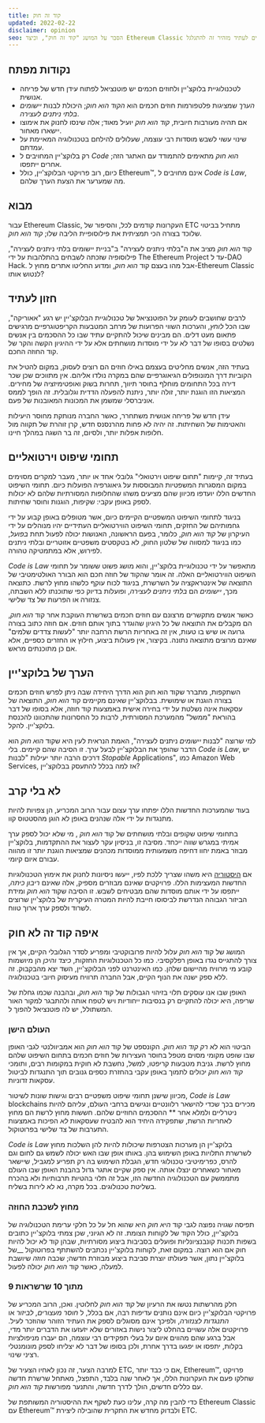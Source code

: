 ```yaml
---
title: קוד זה חוק
updated: 2022-02-22
disclaimer: opinion
seo: הסבר על המושג "קוד זה חוק", וכיצד Ethereum Classic הוא אחד מפרויקטי הבלוקצ'יין הבודדים שמאפשרים לעתיד מזהיר זה להתגלגל.
---
```


## נקודות מפתח

- לטכנולוגיית בלוקצ'יין ולחוזים חכמים יש פוטנציאל לפתוח עידן חדש של פריחה אנושית.
- _הערך_ שמציגות פלטפורמות חוזים חכמים הוא _הקוד הוא חוק_; היכולת לבנות _יישומים בלתי ניתנים לעצירה_.
- אם תהיה מעורבות חיובית, _קוד הוא חוק_ יועיל מאוד; אלה שינסו לחנוק את אימוצו יישארו מאחור.
- שינוי עשוי לשבש מוסדות רבי עוצמה, שעלולים להילחם בטכנולוגיה המאיימת על עמדתם.
- רק בלוקצ'יין המחויבים ל _Code הוא חוק_ מתאימים להתמודד עם האתגר הזה; אחרים ייתפסו.
- כיום, רוב פרויקטי הבלוקצ'יין, כולל Ethereum™, אינם מחויבים ל _Code is Law_, מה שמערער את הצעת הערך שלהם.

## מבוא

עבור Ethereum Classic, העקרונות קודמים לכל, והסיפור של ETC מתחיל בביטוי שלוכד בצורה הכי תמציתית את פילוסופיית הליבה שלו; _קוד הוא חוק_.

קוד _הוא חוק_ מציב את ה"בלתי ניתנים לעצירה" ב"בניית יישומים בלתי ניתנים לעצירה", פילוסופיה שזכתה לשבחים בהתלהבות על ידי The Ethereum Project עד ל-DAO Hack. אבל מהו בעצם קוד _הוא חוק_, ומדוע החליטו אתרים מחוץ ל-Ethereum Classic לנטוש אותו?

## חזון לעתיד

לרבים שחושבים לעומק על הפוטנציאל של טכנולוגיית הבלוקצ'יין יש רגע "אאוריקה", שבו הכל _לוחץ_, והערכות השווי הפרועות של מרחב המטבעות הקריפטוגרפיים מרגישים פתאום מעט דלים. הם מבינים שיכול להתקיים עתיד שבו כל ההסכמים בין אנשים נשלטים בסופו של דבר לא על ידי מוסדות מושחתים אלא על ידי ההיגיון הקשה והקר של קוד החוזה החכם.

בעתיד הזה, אנשים מחליטים בעצמם באילו חוזים הם רוצים לעסוק, במקום להטיל את הקוביות דרך המונופולים הגיאוגרפיים שהם במקרה נולדו אליהם. אין מתווכים שכן שכר דירה בכל התחומים מוחלף בחוסר תיווך, תחרות בשוק ואופטימיזציה של מחירים. המציאות הזו הוגנת יותר, זולה יותר, ניתנת להפעלה הדדית וגלובלית. זה הופך לממס אוניברסלי שמשמן את המכונות המאובנות של פעם.

עידן חדש של פריחה אנושית משתחרר, כאשר החברה מנותקת מחוסר היעילות והאטימות של השחיתות. זה יהיה לא פחות מהרנסנס חדש, קרן זוהרת של תקווה מול חלופות אפלות יותר, ולסיום, זה בר השגה במהלך חיינו.

## תחומי שיפוט וירטואליים

בעתיד זה, קיימות "תחום שיפוט וירטואלי" גלובלי אחד או יותר, מעבר למקרים מסוימים במקום המסגרות המשפטיות המבוססות על גיאוגרפיה הפועלות כיום. תחומי השיפוט החדשים הללו יועדפו מכיוון שהם מציעים משהו שהחלופות המסורתיות שלהם לא יכולות לספק באופן עקבי: שקיפות, הוגנות וחוסר שחיתות.

בניגוד לתחומי השיפוט המשפטיים הקיימים כיום, אשר מטופלים באופן קבוע על ידי גחמותיהם של החזקים, תחומי השיפוט הווירטואליים העתידיים יהיו מנוהלים על ידי העיקרון של _קוד הוא חוק_, כלומר, בפעם הראשונה, האנושות יכולה לפעול תחת _בפועל_, כמו בניגוד למסווה של שלטון החוק, לא בטקסטים משפטיים אזוטריים ובלתי ניתנים לפירוש, אלא במתמטיקה טהורה.

_Code is Law_ מתאפשר על ידי טכנולוגיית בלוקצ'יין, והוא מושג פשוט ששומר על תחומי השיפוט הווירטואליים האלה. זה אומר שהקוד של חוזה חכם הוא הבורר האולטימטיבי של התוצאה של אינטראקציה על השרשרת, בניגוד לכוח עוקף כלשהו מחוץ לרשת. כתוצאה מכך, _יישומים_ הם _בלתי ניתנים לעצירה_, ופועלות בדיוק כפי שתוכנתו ללא השבתה, צנזורה או הפרעות של צד שלישי.

כאשר אנשים מתקשרים מרצונם עם חוזים חכמים בשרשרת העוקבת אחר קוד _הוא חוק_, הם מקבלים את התוצאה של כל היגיון שהוגדר בתוך אותם חוזים. אם חוזה כתוב בצורה גרועה או שיש בו טעות, אין זה באחריות הרשת הרחבה יותר "לעשות צדדים שלמים" שאינם מרוצים מתוצאה נתונה. בקיצור, אין פעולות ביצוע, חילוץ או החזרים כספיים, אלא אם כן מתוכנתים מראש.

## הערך של בלוקצ'יין

השתקפות, מתברר שקוד הוא חוק הוא הדרך היחידה שבה ניתן לפרש חוזים חכמים בצורה הוגנת או שימושית. בבלוקצ'יין שאינם מקיימים קוד _הוא חוק_, התוצאה של עסקאות אינה נשלטת על ידי בחירה אישית באמצעות קוד חוזה, אלא בסופו של דבר בהוראת "ממשל" מהמערכת המסורתית, לרבות כל החסרונות שהתכוונו להכנסת בלוקצ'יין. להקל.

למי שרוצה "לבנות _יישומים_ ניתנים לעצירה", האמת הנראית לעין היא שקוד _הוא חוק_ הוא הדבר שהופך את הבלוקצ'יין לבעל ערך. זו הסיבה שהם קיימים. בלי _Code is Law_, יש דרכים הרבה יותר יעילות "לבנות _Stopable_ Applications", כמו Amazon Web Services, אז למה בכלל להתעסק בבלוקצ'יין?

## לא בלי קרב

בעוד שהמערכות החדשות הללו יפתחו ערך עצום עבור הרוב המכריע, הן צפויות להיות מתנגדות על ידי אלה שנהנים באופן לא הוגן מהסטטוס קוו.

בתחומי שיפוט שקופים ובלתי מושחתים של קוד _הוא חוק_ , מי שלא יכול לספק ערך אמיתי במגרש שווה ייכחד. מסיבה זו, בניסיון עקר לעצור את ההתקדמות, בלוקצ'יין מבוזר באמת יחוו דחיפה משמעותית ממוסדות מכהנים שמציאות הוגנת יותר זו מהווה עבורם איום קיומי.

אם [היסטוריה](https://www.eff.org/wp/riaa-v-people-five-years-later) היא משהו שצריך ללכת לפיו, ייעשו ניסיונות לחנוק את אימוץ הטכנולוגיות החדשות המעצימות הללו. פרויקטים שאינם מבוזרים מספיק, אלה שאינם _ריבון כיתה_, ייתפסו על ידי אותם מוסדות שהם מבטיחים לשבש. זו הסיבה שקוד _הוא חוק_ ומידת הביזור הגבוהה הנדרשת לביסוסו חייבת להיות המטרה העיקרית של בלוקצ'יין שרוצים לשרוד ולספק ערך ארוך טווח.

## איפה קוד זה לא חוק

המושג של קוד _הוא חוק_ עלול להיות פרובוקטיבי ומפריע לסדר הגלובלי הקיים, אך אין צורך להתגייס נגדו באופן רפלקסיבי. כמו כל הטכנולוגיות החזקות, _כיצד והיכן_ הן מיושמות קובע מי מרוויח מהיישום שלהן. כמו האינטרנט לפני הבלוקצ'יין, השד יצא מהבקבוק. זה ללא ספק ישנה את הנוף הקיים, אבל החברה תרוויח מעיסוק חיובי בטכנולוגיה.

האופן שבו אנו עוסקים תלוי בזיהוי הגבולות של קוד _הוא חוק_, ובהבנה שכמו גחלת של שריפה, היא יכולה להתקיים רק בנסיבות ייחודיות ויש לטפח אותה ולהתבגר למקור האור המשתולל, יש לה פוטנציאל להפוך ל.

### העולם הישן

הביטוי הוא לא _רק קוד הוא חוק_. הקונספט של קוד _הוא חוק_ הוא אמביוולנטי לגבי האופן שבו שופט מקומי מסוים מטפל בחוסר העצירות של חוזים חכמים בתחום השיפוט שלהם מחוץ לרשת. גניבת מטבעות קריפטו, למשל, נחשבת לא חוקית במקומות רבים, ותומכי _קוד הוא חוק_ יכולים לתמוך באופן עקבי בהחזרת כספים גנובים תוך התנגדות לביטול עסקאות זדוניות.

מכיוון שישנן תחומי שיפוט משפטיים רבים וגישות שונות לשיטור, *Code is Law* blockchains מכירים בכך שכדי להישאר רלוונטיים ונגישים ברחבי העולם, עליהם להיות ניטרליים ולמלא אחר ** ההסכמים החוזיים שלהם. חששות מחוץ לרשת הם מחוץ לאחריות הרשת, שתפקידה היחיד הוא להבטיח שעסקאות _לא_ הפיכות באמצעות התערבות של צד שלישי בפרוטוקול.

_Code is Law_ בלוקצ'יין הן מערכות הצטרפות שיכולות להיות להן השלכות מחוץ לשרשרת התלויות באופן השימוש בהן. באותו אופן שבו האש יכולה לשמש גם לחום וגם להרס, כפרימיטיבי טכנולוגי חדש, הגבלת השימוש בה רק תפריע למגביל, שיישאר מאחור כשאחרים ינצלו אותה. אין ספק שקיים אתגר גדול בהבנת האופן שבו העולם מתממשק עם הטכנולוגיה החדשה הזו, אבל זה תלוי בהטיות תרבותיות ולא בהכרח בשליטת טכנולוגים. בכל מקרה, נא לא לירות בשליח.

### מחוץ לשכבת החוזה

תפיסה שגויה נפוצה לגבי קוד _היא חוק_ היא שהוא חל על כל חלקי ערימת הטכנולוגיה של בלוקצ'יין, כולל הקוד של לקוחות הצומת. זה לא הגיוני, שכן צמתי בלוקצ'יין כתובים בשפות תכנות קונבנציונליות ופועלים בסביבות ביצוע מסורתיות, שבהן קוד לא יכול להיות חוק אם הוא רוצה. במקום זאת, לקוחות בלוקצ'יין נכתבים להשתתף בפרוטוקול __של בלוקצ'יין נתון, אשר פעולתו יוצרת סביבת ביצוע מבוזרת חדשה; שכבה _חוזה_ שיושבת למעלה, כאשר קוד _הוא חוק_ יכולה לפעול.

### 9 מתוך 10 שרשראות

חלק מהרשתות נטשו את הרעיון של _קוד הוא חוק_ לחלוטין. ואכן, הרוב המכריע של פרויקטי הבלוקצ'יין כיום אינם נותנים עדיפות רבה, אם בכלל, ל _חוסר מעצורים_, _לביזור_ או _התנגדות לצנזורה_, ולפיכך אינם מסוגלים לספק את העתיד הזוהר שהוזכר לעיל. פרויקטים אלה עשויים בהחלט ליצור נישות באזורים שלא יזעזעו את הדברים יותר מדי, אבל ברגע שהם מהווים איום על בעלי תפקידים רבי עוצמה, הם יעברו מניפולציות בקלות, יתפסו או יפגעו בדרך אחרת, ולכן בסופו של דבר לא יצליחו לספק מונומנטלי רציני שינוי.

למרבה הצער, זה נכון לאחיו הצעיר של ETC, אם כי כבד יותר, Ethereum™, פרויקט שחלקו פעם את העקרונות הללו, אך לאחר שנה בלבד, התפצל, מאתחל שרשרת חדשה עם כללים חדשים, הולך לדרך חדשה, והתנער מפורשות _קוד הוא חוק_.

כדי להבין מה קרה, עלינו כעת לשקף את ההיסטוריה המשותפת של Ethereum Classic עם Ethereum™ ולבדוק מחדש את התקרית שהובילה ליצירת ETC.
